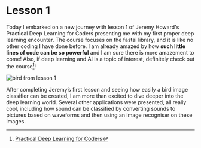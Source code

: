 # Lesson 1
Today I embarked on a new journey with lesson 1 of Jeremy Howard's Practical Deep Learning for Coders presenting me with my first proper deep learning encounter. The course focuses on the fastai library, and it is like no other coding I have done before. I am already amazed by how **such little lines of code can be so powerful** and I am sure there is more amazement to come! Also, if deep learning and AI is a topic of interest, definitely check out the course[^1]!

![bird from lesson 1](https://www.wallpapergeeks.com/wp-content/uploads/2014/02/Colorful-Bird-Perched-Wallpaper.jpg)

After completing Jeremy’s first lesson and seeing how easily a bird image classifier can be created, I am more than excited to dive deeper into the deep learning world. Several other applications were presented, all really cool, including how sound can be classified by converting sounds to pictures based on waveforms and then using an image recogniser on these images.

[^1]:[Practical Deep Learning for Coders](https://course.fast.ai/)
